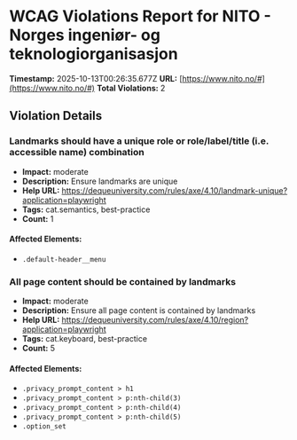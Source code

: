 # WCAG Violations Report for NITO - Norges ingeniør- og teknologiorganisasjon

**Timestamp:** 2025-10-13T00:26:35.677Z
**URL:** [https://www.nito.no/#](https://www.nito.no/#)
**Total Violations:** 2

## Violation Details

### Landmarks should have a unique role or role/label/title (i.e. accessible name) combination

- **Impact:** moderate
- **Description:** Ensure landmarks are unique
- **Help URL:** https://dequeuniversity.com/rules/axe/4.10/landmark-unique?application=playwright
- **Tags:** cat.semantics, best-practice
- **Count:** 1

#### Affected Elements:

- `.default-header__menu`

### All page content should be contained by landmarks

- **Impact:** moderate
- **Description:** Ensure all page content is contained by landmarks
- **Help URL:** https://dequeuniversity.com/rules/axe/4.10/region?application=playwright
- **Tags:** cat.keyboard, best-practice
- **Count:** 5

#### Affected Elements:

- `.privacy_prompt_content > h1`
- `.privacy_prompt_content > p:nth-child(3)`
- `.privacy_prompt_content > p:nth-child(4)`
- `.privacy_prompt_content > p:nth-child(5)`
- `.option_set`
